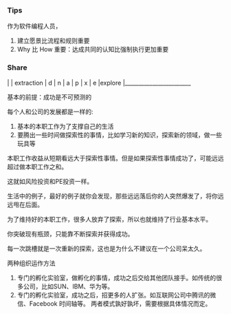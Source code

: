 
### Tips

作为软件编程人员，

1. 建立愿景比流程和规则重要
2. Why 比 How 重要：达成共同的认知比强制执行更加重要

### Share

|
|                     extraction
|                  d
|                n
|              a
|            p
|          x
|        e
|explore
|________________________


基本的前提：成功是不可预测的

每个人和公司的发展都是一样的:
1. 基本的本职工作为了支撑自己的生活
2. 要腾出一些时间做探索性的事情，比如学习新的知识，探索新的领域，做一些玩具等

本职工作收益从短期看远大于探索性事情。但是如果探索性事情成功了，可能远远超过做本职工作之和。

这就如风险投资和PE投资一样。

生活中的例子，最好的例子就你会发现，那些远远落后你的人突然爆发了，将你远远甩在后面。

为了维持好的本职工作，很多人放弃了探索，所以也就维持了行业基本水平。

你突破现有瓶颈，只能靠不断探索并获得成功。

每一次跳槽就是一次重新的探索，这也是为什么不建议在一个公司呆太久。

两种组织运作方法
1. 专门的孵化实验室，做孵化的事情，成功之后交给其他团队接手。如传统的很多公司，比如SUN、IBM、华为等。
2. 专门的孵化实验室，成功之后，招更多的人扩张。如互联网公司中腾讯的微信、Facebook 时间轴等。
两者模式孰好孰坏，需要根据具体情况而定。

